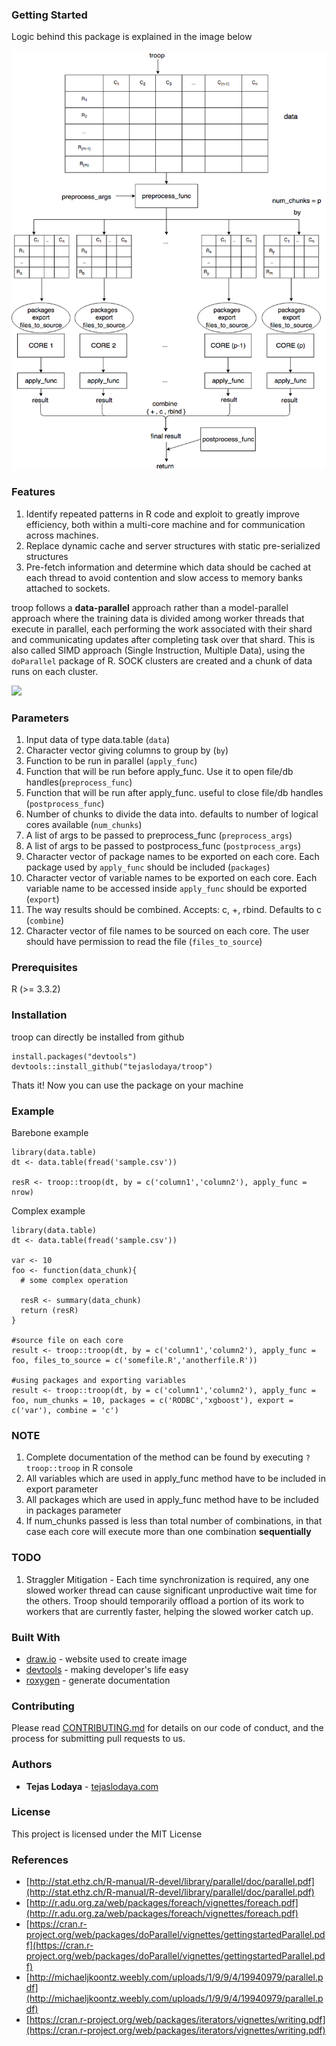 ### Getting Started

Logic behind this package is explained in the image below

![](https://raw.githubusercontent.com/tejaslodaya/troop/master/troop.png)

### Features

1. Identify repeated patterns in R code and exploit to greatly improve efficiency, both within a multi-core machine and for communication across machines. 
2. Replace dynamic cache and server structures with static pre-serialized structures
3. Pre-fetch information and determine which data should be cached at each thread to avoid contention and slow access to memory banks attached to sockets.

troop follows a **data-parallel** approach rather than a model-parallel approach where the training data is divided among worker threads that execute in parallel, each performing the work associated with their shard and communicating updates after completing task over that shard. This is also called SIMD approach (Single Instruction, Multiple Data), using the `doParallel` package of R. SOCK clusters are created and a chunk of data runs on each cluster.

![](https://upload.wikimedia.org/wikipedia/commons/2/21/SIMD.svg)

### Parameters

1. Input data of type data.table (`data`)
2. Character vector giving columns to group by (`by`)
3. Function to be run in parallel (`apply_func`)
4. Function that will be run before apply_func. Use it to open file/db handles(`preprocess_func`)
5. Function that will be run after apply_func. useful to close file/db handles (`postprocess_func`)
6. Number of chunks to divide the data into. defaults to number of logical cores available (`num_chunks`)
7. A list of args to be passed to preprocess_func (`preprocess_args`)
8. A list of args to be passed to postprocess_func (`postprocess_args`)
9. Character vector of package names to be exported on each core. Each package used by `apply_func` should be included (`packages`)
10. Character vector of variable names to be exported on each core. Each variable name to be accessed inside `apply_func` should be exported (`export`)
11. The way results should be combined. Accepts: c, +, rbind. Defaults to c (`combine`)
12. Character vector of file names to be sourced on each core. The user should have permission to read the file (`files_to_source`)

### Prerequisites

R (>= 3.3.2)

### Installation

troop can directly be installed from github

```
install.packages("devtools")
devtools::install_github("tejaslodaya/troop")
```

Thats it! Now you can use the package on your machine

### Example

Barebone example
```
library(data.table)
dt <- data.table(fread('sample.csv'))

resR <- troop::troop(dt, by = c('column1','column2'), apply_func = nrow)
```

Complex example
```
library(data.table)
dt <- data.table(fread('sample.csv'))

var <- 10
foo <- function(data_chunk){
  # some complex operation
  
  resR <- summary(data_chunk)
  return (resR)
}

#source file on each core
result <- troop::troop(dt, by = c('column1','column2'), apply_func = foo, files_to_source = c('somefile.R','anotherfile.R'))

#using packages and exporting variables
result <- troop::troop(dt, by = c('column1','column2'), apply_func = foo, num_chunks = 10, packages = c('RODBC','xgboost'), export = c('var'), combine = 'c')

```

### NOTE

1. Complete documentation of the method can be found by executing `?troop::troop` in R console
2. All variables which are used in apply_func method have to be included in export parameter
3. All packages which are used in apply_func method have to be included in packages parameter
4. If num_chunks passed is less than total number of combinations, in that case each core will execute more than one combination **sequentially**

### TODO

1. Straggler Mitigation - Each time synchronization is required, any one slowed worker thread can cause significant unproductive wait time for the others. Troop should temporarily offload a portion of its work to workers that are currently faster, helping the slowed worker catch up.


### Built With

* [draw.io](http://draw.io/) - website used to create image
* [devtools](https://github.com/hadley/devtools) - making developer's life easy
* [roxygen](https://github.com/klutometis/roxygen) - generate documentation

### Contributing

Please read [CONTRIBUTING.md](https://github.com/tejaslodaya/troop/blob/master/CONTRIBUTING.md) for details on our code of conduct, and the process for submitting pull requests to us.


### Authors

* **Tejas Lodaya** - [tejaslodaya.com](https://tejaslodaya.com)

### License

This project is licensed under the MIT License

### References

* [http://stat.ethz.ch/R-manual/R-devel/library/parallel/doc/parallel.pdf](http://stat.ethz.ch/R-manual/R-devel/library/parallel/doc/parallel.pdf)
* [http://r.adu.org.za/web/packages/foreach/vignettes/foreach.pdf](http://r.adu.org.za/web/packages/foreach/vignettes/foreach.pdf)
* [https://cran.r-project.org/web/packages/doParallel/vignettes/gettingstartedParallel.pdf](https://cran.r-project.org/web/packages/doParallel/vignettes/gettingstartedParallel.pdf)
* [http://michaeljkoontz.weebly.com/uploads/1/9/9/4/19940979/parallel.pdf](http://michaeljkoontz.weebly.com/uploads/1/9/9/4/19940979/parallel.pdf)
* [https://cran.r-project.org/web/packages/iterators/vignettes/writing.pdf](https://cran.r-project.org/web/packages/iterators/vignettes/writing.pdf)
